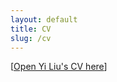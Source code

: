 ```yaml
---
layout: default
title: CV
slug: /cv
---
```


<div class="deskContent">
<center>
  <object  data= "https://yiliu1998.github.io/cvpdf/CV_Yi_Liu.pdf" 
	 width="820"
	 height="440" >
  </object >
</center>
</div>

[<a href="https://yiliu1998.github.io/cvpdf/CV_Yi_Liu.pdf" target="_blank">Open Yi Liu's CV here</a>]


